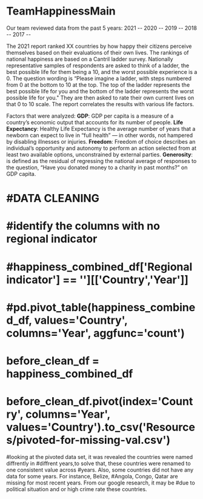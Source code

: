 # TeamHappinessMain
Our team reviewed data from the past 5 years:
2021 --
2020 -- 
2019 -- 
2018 -- 
2017 -- 

The 2021 report ranked XX countries by how happy their citizens perceive themselves based on their evaluations of their own lives. The rankings of national happiness are based on a Cantril ladder survey. Nationally representative samples of respondents are asked to think of a ladder, the best possible life for them being a 10, and the worst possible experience is a 0. The question wording is  “Please imagine a ladder, with steps numbered from 0 at the bottom to 10 at the top. The top of the ladder represents the best possible life for you and the bottom of the ladder represents the worst possible life for you." They are then asked to rate their own current lives on that 0 to 10 scale. The report correlates the results with various life factors.

Factors that were analyzed:
**GDP**: GDP per capita is a measure of a country’s economic output that accounts for its number of people.
**Life Expectancy**: Healthy Life Expectancy is the average number of years that a newborn can expect to live in “full health” — in other words, not hampered by disabling illnesses or injuries.
**Freedom**: Freedom of choice describes an individual’s opportunity and autonomy to perform an action selected from at least two available options, unconstrained by external parties.
**Generosity**: is defined as the residual of regressing the national average of responses to the question, “Have you donated money to a charity in past months?” on GDP capita.

# #DATA CLEANING
# #identify the columns with no regional indicator
# #happiness_combined_df['Regional indicator'] == ''][['Country','Year']]
# #pd.pivot_table(happiness_combined_df, values='Country', columns='Year', aggfunc='count')
# before_clean_df = happiness_combined_df
# before_clean_df.pivot(index='Country', columns='Year', values='Country').to_csv('Resources/pivoted-for-missing-val.csv')
#looking at the pivoted data set, it was revealed the countries were named diffrently in
#diffrent years,to solve that, these countries were renamed to one consistent value across 
#years. Also, some countries did not have any data for some years. For instance, Belize, 
#Angola, Congo, Qatar are missing for most recent years. From our google research, it may be
#due to political situation and or high crime rate these countries.
